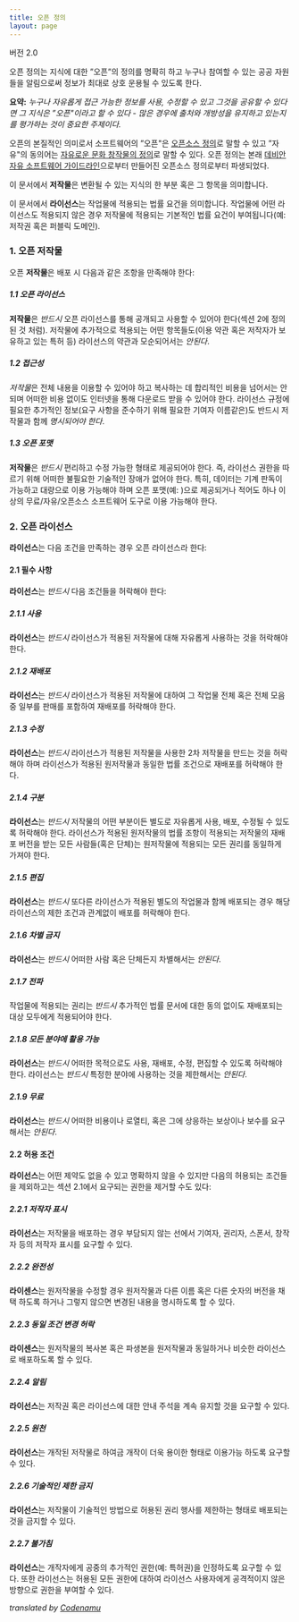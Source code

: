```yaml
---
title: 오픈 정의
layout: page
---
```


버전 2.0

오픈 정의는 지식에 대한 ”오픈”의 정의를 명확히 하고 누구나 참여할 수 있는 공공 자원들을 알림으로써 정보가 최대로 상호 운용될 수 있도록 한다.

**요약:** *누구나 자유롭게 접근 가능한 정보를 사용, 수정할 수 있고 그것을 공유할 수 있다면 그 지식은 ”오픈"이라고 할 수 있다 - 많은 경우에 출처와 개방성을 유지하고 있는지를 평가하는 것이 중요한 주제이다.*

오픈의 본질적인 의미로서 소프트웨어의 ”오픈"은 [오픈소스 정의](http://www.opensource.org/docs/osd)로 말할 수 있고 ”자유"의 동의어는 [자유로운 문화 창작물의 정의](http://freedomdefined.org)로 말할 수 있다. 오픈 정의는 본래 [데비안 자유 소프트웨어 가이드라인](http://www.debian.org/social_contract)으로부터 만들어진 오픈소스 정의로부터 파생되었다.

이 문서에서 **저작물**은 변환될 수 있는 지식의 한 부분 혹은 그 항목을 의미합니다.

이 문서에서 **라이선스**는 작업물에 적용되는 법률 요건을 의미합니다. 작업물에 어떤 라이선스도 적용되지 않은 경우 저작물에 적용되는 기본적인 법률 요건이 부여됩니다(예: 저작권 혹은 퍼블릭 도메인).

### 1. 오픈 저작물

오픈 **저작물**은 배포 시 다음과 같은 조항을 만족해야 한다:

##### 1.1 오픈 라이선스

**저작물**은 *반드시* 오픈 라이선스를 통해 공개되고 사용할 수 있어야 한다(섹션 2에 정의된 것 처럼). 저작물에 추가적으로 적용되는 어떤 항목들도(이용 약관 혹은 저작자가 보유하고 있는 특허 등) 라이선스의 약관과 모순되어서는 *안된다*.

##### 1.2 접근성

*저작물*은 전체 내용을 이용할 수 있어야 하고 복사하는 데 합리적인 비용을 넘어서는 안되며 어떠한 비용 없이도 인터넷을 통해 다운로드 받을 수 있어야 한다. 라이선스 규정에 필요한 추가적인 정보(요구 사항을 준수하기 위해 필요한 기여자 이름같은)도 반드시 저작물과 함께 *명시되어야 한다*.

##### 1.3 오픈 포맷

**저작물**은 *반드시* 편리하고 수정 가능한 형태로 제공되어야 한다. 즉, 라이선스 권한을 따르기 위해 어떠한 불필요한 기술적인 장애가 없어야 한다. 특히, 데이터는 기계 판독이 가능하고 대량으로 이용 가능해야 하며 오픈 포맷(예: )으로 제공되거나 적어도 하나 이상의 무료/자유/오픈소스 소프트웨어 도구로 이용 가능해야 한다.

### 2. 오픈 라이선스

**라이선스**는 다음 조건을 만족하는 경우 오픈 라이선스라 한다:

#### 2.1 필수 사항

**라이선스**는 *반드시* 다음 조건들을 허락해야 한다:

##### 2.1.1 사용

**라이선스**는 *반드시* 라이선스가 적용된 저작물에 대해 자유롭게 사용하는 것을 허락해야 한다.

##### 2.1.2 재배포

**라이선스**는 *반드시* 라이선스가 적용된 저작물에 대하여 그 작업물 전체 혹은 전체 모음 중 일부를 판매를 포함하여 재배포를 허락해야 한다.

##### 2.1.3 수정

**라이선스**는 *반드시* 라이선스가 적용된 저작물을 사용한 2차 저작물을 만드는 것을 허락해야 하며 라이선스가 적용된 원저작물과 동일한 법률 조건으로 재배포를 허락해야 한다.

##### 2.1.4 구분

**라이선스**는 *반드시* 저작물의 어떤 부분이든 별도로 자유롭게 사용, 배포, 수정될 수 있도록 허락해야 한다. 라이선스가 적용된 원저작물의 법률 조항이 적용되는 저작물의 재배포 버전을 받는 모든 사람들(혹은 단체)는 원저작물에 적용되는 모든 권리를 동일하게 가져야 한다.

##### 2.1.5 편집

**라이선스**는 *반드시* 또다른 라이선스가 적용된 별도의 작업물과 함께 배포되는 경우 해당 라이선스의 제한 조건과 관계없이 배포를 허락해야 한다.

##### 2.1.6 차별 금지

**라이선스**는 *반드시* 어떠한 사람 혹은 단체든지 차별해서는 *안된다*.

##### 2.1.7 전파

작업물에 적용되는 권리는 *반드시* 추가적인 법률 문서에 대한 동의 없이도 재배포되는 대상 모두에게 적용되어야 한다.

##### 2.1.8 모든 분야에 활용 가능

**라이선스**는 *반드시* 어떠한 목적으로도 사용, 재배포, 수정, 편집할 수 있도록 허락해야 한다. 라이선스는 *반드시* 특정한 분야에 사용하는 것을 제한해서는 *안된다*.

##### 2.1.9 무료

**라이선스**는 *반드시* 어떠한 비용이나 로열티, 혹은 그에 상응하는 보상이나 보수를 요구해서는 *안된다*.

#### 2.2 허용 조건

**라이선스**는 어떤 제약도 없을 수 있고 명확하지 않을 수 있지만 다음의 허용되는 조건들을 제외하고는 섹션 2.1에서 요구되는 권한을 제거할 수도 있다:

##### 2.2.1 저작자 표시

**라이선스**는 저작물을 배포하는 경우 부담되지 않는 선에서 기여자, 권리자, 스폰서, 창작자 등의 저작자 표시를 요구할 수 있다.

##### 2.2.2 완전성

**라이센스**는 원저작물을 수정할 경우 원저작물과 다른 이름 혹은 다른 숫자의 버전을 채택 하도록 하거나 그렇지 않으면 변경된 내용을 명시하도록 할 수 있다.

##### 2.2.3 동일 조건 변경 허락

**라이센스**는 원저작물의 복사본 혹은 파생본을 원저작물과 동일하거나 비슷한 라이선스로 배포하도록 할 수 있다.

##### 2.2.4 알림

**라이선스**는 저작권 혹은 라이선스에 대한 안내 주석을 계속 유지할 것을 요구할 수 있다.

##### 2.2.5 원천

**라이선스**는 개작된 저작물로 하여금 개작이 더욱 용이한 형태로 이용가능 하도록 요구할 수 있다.

##### 2.2.6 기술적인 제한 금지

**라이선스**는 저작물이 기술적인 방법으로 허용된 권리 행사를 제한하는 형태로 배포되는 것을 금지할 수 있다.

##### 2.2.7 불가침

**라이선스**는 개작자에게 공중의 추가적인 권한(예: 특허권)을 인정하도록 요구할 수 있다. 또한 라이선스는 허용된 모든 권한에 대하여 라이선스 사용자에게 공격적이지 않은 방향으로 권한을 부여할 수 있다.

*translated by [Codenamu](http://codenamu.org)*
